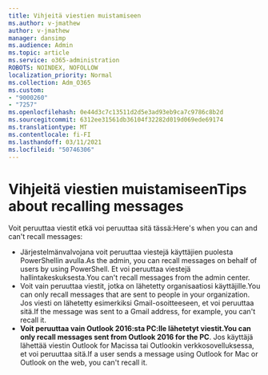 ```yaml
---
title: Vihjeitä viestien muistamiseen
ms.author: v-jmathew
author: v-jmathew
manager: dansimp
ms.audience: Admin
ms.topic: article
ms.service: o365-administration
ROBOTS: NOINDEX, NOFOLLOW
localization_priority: Normal
ms.collection: Adm_O365
ms.custom:
- "9000260"
- "7257"
ms.openlocfilehash: 0e44d3c7c13511d2d5e3ad93eb9ca7c9786c8b2d
ms.sourcegitcommit: 6312ee31561db36104f32282d019d069ede69174
ms.translationtype: MT
ms.contentlocale: fi-FI
ms.lasthandoff: 03/11/2021
ms.locfileid: "50746306"
---
```

# <a name="tips-about-recalling-messages"></a><span data-ttu-id="39bcf-102">Vihjeitä viestien muistamiseen</span><span class="sxs-lookup"><span data-stu-id="39bcf-102">Tips about recalling messages</span></span>

<span data-ttu-id="39bcf-103">Voit peruuttaa viestit etkä voi peruuttaa sitä tässä:</span><span class="sxs-lookup"><span data-stu-id="39bcf-103">Here's when you can and can't recall messages:</span></span>

* <span data-ttu-id="39bcf-104">Järjestelmänvalvojana voit peruuttaa viestejä käyttäjien puolesta PowerShellin avulla.</span><span class="sxs-lookup"><span data-stu-id="39bcf-104">As the admin, you can recall messages on behalf of users by using PowerShell.</span></span> <span data-ttu-id="39bcf-105">Et voi peruuttaa viestejä hallintakeskuksesta.</span><span class="sxs-lookup"><span data-stu-id="39bcf-105">You can't recall messages from the admin center.</span></span>
* <span data-ttu-id="39bcf-106">Voit vain peruuttaa viestit, jotka on lähetetty organisaatiosi käyttäjille.</span><span class="sxs-lookup"><span data-stu-id="39bcf-106">You can only recall messages that are sent to people in your organization.</span></span> <span data-ttu-id="39bcf-107">Jos viesti on lähetetty esimerkiksi Gmail-osoitteeseen, et voi peruuttaa sitä.</span><span class="sxs-lookup"><span data-stu-id="39bcf-107">If the message was sent to a Gmail address, for example, you can't recall it.</span></span>
* <span data-ttu-id="39bcf-108">**Voit peruuttaa vain Outlook 2016:sta PC:lle lähetetyt viestit.**</span><span class="sxs-lookup"><span data-stu-id="39bcf-108">**You can only recall messages sent from Outlook 2016 for the PC**.</span></span> <span data-ttu-id="39bcf-109">Jos käyttäjä lähettää viestin Outlook for Macissa tai Outlookin verkkosovelluksessa, et voi peruuttaa sitä.</span><span class="sxs-lookup"><span data-stu-id="39bcf-109">If a user sends a message using Outlook for Mac or Outlook on the web, you can't recall it.</span></span>
